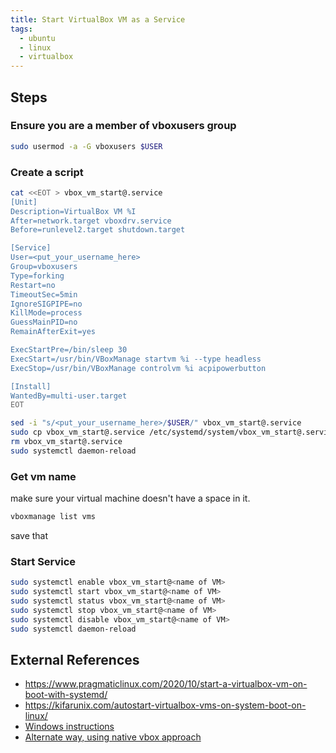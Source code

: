 ```yaml
---
title: Start VirtualBox VM as a Service
tags:
  - ubuntu
  - linux
  - virtualbox
---
```


## Steps

### Ensure you are a member of vboxusers group

```bash
sudo usermod -a -G vboxusers $USER
```

### Create a script

```bash
cat <<EOT > vbox_vm_start@.service
[Unit]
Description=VirtualBox VM %I
After=network.target vboxdrv.service
Before=runlevel2.target shutdown.target

[Service]
User=<put_your_username_here>
Group=vboxusers
Type=forking
Restart=no
TimeoutSec=5min
IgnoreSIGPIPE=no
KillMode=process
GuessMainPID=no
RemainAfterExit=yes

ExecStartPre=/bin/sleep 30
ExecStart=/usr/bin/VBoxManage startvm %i --type headless
ExecStop=/usr/bin/VBoxManage controlvm %i acpipowerbutton

[Install]
WantedBy=multi-user.target
EOT

sed -i "s/<put_your_username_here>/$USER/" vbox_vm_start@.service
sudo cp vbox_vm_start@.service /etc/systemd/system/vbox_vm_start@.service
rm vbox_vm_start@.service
sudo systemctl daemon-reload
```

### Get vm name

make sure your virtual machine doesn't have a space in it.

```bash
vboxmanage list vms
```

save that

### Start Service

```bash
sudo systemctl enable vbox_vm_start@<name of VM>
sudo systemctl start vbox_vm_start@<name of VM>
sudo systemctl status vbox_vm_start@<name of VM>
sudo systemctl stop vbox_vm_start@<name of VM>
sudo systemctl disable vbox_vm_start@<name of VM>
sudo systemctl daemon-reload
```

## External References

* <https://www.pragmaticlinux.com/2020/10/start-a-virtualbox-vm-on-boot-with-systemd/>
* <https://kifarunix.com/autostart-virtualbox-vms-on-system-boot-on-linux/>
* [Windows instructions](https://github.com/onlyfang/VBoxVmService)
* [Alternate way, using native vbox approach](https://kifarunix.com/autostart-virtualbox-vms-on-system-boot-on-linux/)